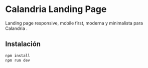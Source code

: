 # Calandria Landing Page

Landing page responsive, mobile first, moderna y minimalista para Calandria .

## Instalación

```sh
npm install
npm run dev
```
